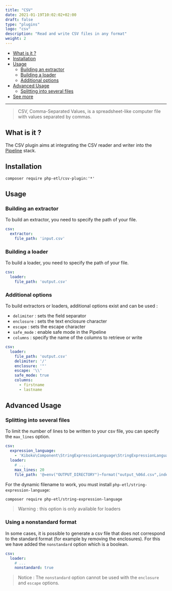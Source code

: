 ```yaml
---
title: "CSV"
date: 2021-01-19T10:02:02+02:00
draft: false
type: "plugins"
logo: "csv"
description: "Read and write CSV files in any format"
weight: 2
---
```


- [What is it ?](#what-is-it-)
- [Installation](#what-is-it-)
- [Usage](#what-is-it-)
    - [Building an extractor](#building-an-extractor)
    - [Building a loader](#building-a-loader)
    - [Additional options](#additional-options)
- [Advanced Usage](#advanced-usage)
    - [Splitting into several files](#splitting-into-several-files)
- [See more](#see-more)    
---

> CSV, Comma-Separated Values, is a spreadsheet-like computer file with values separated by commas.

## What is it ?

The CSV plugin aims at integrating the CSV reader and writer into the [Pipeline](../../core-concept/pipeline)
stack.

## Installation

```shell
composer require php-etl/csv-plugin:'*'
```

## Usage

### Building an extractor

To build an extractor, you need to specify the path of your file.

```yaml
csv:
  extractor:
    file_path: 'input.csv'
```

### Building a loader

To build a loader, you need to specify the path of your file.

```yaml
csv:
  loader:
    file_path: 'output.csv'
```

### Additional options

To build extractors or loaders, additional options exist and can be used :

- `delimiter` : sets the field separator
- `enclosure` : sets the text enclosure character
- `escape` : sets the escape character
- `safe_mode` : enable safe mode in the Pipeline
- `columns` : specify the name of the columns to retrieve or write

```yaml
csv:
  loader:
    file_path: 'output.csv'
    delimiter: '/'
    enclosure: '"'
    escape: '\\'
    safe_mode: true
    columns:
      - firstname
      - lastname
```

## Advanced Usage

### Splitting into several files

To limit the number of lines to be written to your csv file, you can specify the `max_lines` option.

```yaml
csv:
  expression_language:
    - 'Kiboko\Component\StringExpressionLanguage\StringExpressionLanguageProvider'
  loader:
    # ...
    max_lines: 20
    file_path: '@=env("OUTPUT_DIRECTORY")~format("output_%06d.csv",index)'
```

For the dynamic filename to work, you must install `php-etl/string-expression-language`:

```bash
composer require php-etl/string-expression-language
```

> Warning : this option is only available for loaders


### Using a nonstandard format 

In some cases, it is possible to generate a csv file that does not correspond to the standard format (for example by removing the enclosures).
For this we have added the `nonstandard` option which is a boolean.

```yaml
csv:
  loader:
    # ...
    nonstandard: true
```

> Notice : The `nonstandard` option cannot be used with the `enclosure` and `escape` options.
